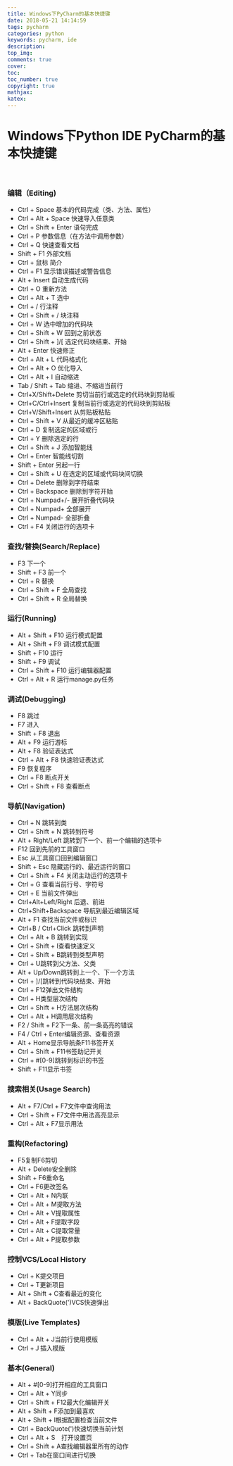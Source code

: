 ```yaml
---
title: Windows下PyCharm的基本快捷键
date: 2018-05-21 14:14:59
tags: pycharm
categories: python
keywords: pycharm, ide
description: 
top_img:
comments: true
cover:
toc:
toc_number: true
copyright: true
mathjax:
katex:
---
```






# Windows下Python IDE PyCharm的基本快捷键

<br/>

### 编辑（Editing)

- Ctrl + Space 基本的代码完成（类、方法、属性）
- Ctrl + Alt + Space 快速导入任意类
- Ctrl + Shift + Enter 语句完成
- Ctrl + P 参数信息（在方法中调用参数）
- Ctrl + Q 快速查看文档
- Shift + F1 外部文档
- Ctrl + 鼠标 简介
- Ctrl + F1 显示错误描述或警告信息
- Alt + Insert 自动生成代码
- Ctrl + O 重新方法
- Ctrl + Alt + T 选中
- Ctrl + / 行注释
- Ctrl + Shift + / 块注释
- Ctrl + W 选中增加的代码块
- Ctrl + Shift + W 回到之前状态
- Ctrl + Shift + ]/[ 选定代码块结束、开始
- Alt + Enter 快速修正
- Ctrl + Alt + L 代码格式化
- Ctrl + Alt + O 优化导入
- Ctrl + Alt + I 自动缩进
- Tab / Shift + Tab 缩进、不缩进当前行
- Ctrl+X/Shift+Delete 剪切当前行或选定的代码块到剪贴板
- Ctrl+C/Ctrl+Insert 复制当前行或选定的代码块到剪贴板
- Ctrl+V/Shift+Insert 从剪贴板粘贴
- Ctrl + Shift + V 从最近的缓冲区粘贴
- Ctrl + D 复制选定的区域或行
- Ctrl + Y 删除选定的行
- Ctrl + Shift + J 添加智能线
- Ctrl + Enter 智能线切割
- Shift + Enter 另起一行
- Ctrl + Shift + U 在选定的区域或代码块间切换
- Ctrl + Delete 删除到字符结束
- Ctrl + Backspace 删除到字符开始
- Ctrl + Numpad+/- 展开折叠代码块
- Ctrl + Numpad+ 全部展开
- Ctrl + Numpad- 全部折叠
- Ctrl + F4 关闭运行的选项卡

### 查找/替换(Search/Replace)

- F3 下一个
- Shift + F3 前一个
- Ctrl + R 替换
- Ctrl + Shift + F 全局查找
- Ctrl + Shift + R 全局替换

### 运行(Running)

- Alt + Shift + F10 运行模式配置
- Alt + Shift + F9 调试模式配置
- Shift + F10 运行
- Shift + F9 调试
- Ctrl + Shift + F10 运行编辑器配置
- Ctrl + Alt + R 运行manage.py任务

### 调试(Debugging)

- F8 跳过
- F7 进入
- Shift + F8 退出
- Alt + F9 运行游标
- Alt + F8 验证表达式
- Ctrl + Alt + F8 快速验证表达式
- F9 恢复程序
- Ctrl + F8 断点开关
- Ctrl + Shift + F8 查看断点

### 导航(Navigation)

- Ctrl + N 跳转到类
- Ctrl + Shift + N 跳转到符号
- Alt + Right/Left 跳转到下一个、前一个编辑的选项卡
- F12 回到先前的工具窗口
- Esc 从工具窗口回到编辑窗口
- Shift + Esc 隐藏运行的、最近运行的窗口
- Ctrl + Shift + F4 关闭主动运行的选项卡
- Ctrl + G 查看当前行号、字符号
- Ctrl + E 当前文件弹出
- Ctrl+Alt+Left/Right 后退、前进
- Ctrl+Shift+Backspace 导航到最近编辑区域
- Alt + F1 查找当前文件或标识
- Ctrl+B / Ctrl+Click 跳转到声明
- Ctrl + Alt + B 跳转到实现
- Ctrl + Shift + I查看快速定义
- Ctrl + Shift + B跳转到类型声明
- Ctrl + U跳转到父方法、父类
- Alt + Up/Down跳转到上一个、下一个方法
- Ctrl + ]/[跳转到代码块结束、开始
- Ctrl + F12弹出文件结构
- Ctrl + H类型层次结构
- Ctrl + Shift + H方法层次结构
- Ctrl + Alt + H调用层次结构
- F2 / Shift + F2下一条、前一条高亮的错误
- F4 / Ctrl + Enter编辑资源、查看资源
- Alt + Home显示导航条F11书签开关
- Ctrl + Shift + F11书签助记开关
- Ctrl + #[0-9]跳转到标识的书签
- Shift + F11显示书签

### 搜索相关(Usage Search)

- Alt + F7/Ctrl + F7文件中查询用法
- Ctrl + Shift + F7文件中用法高亮显示
- Ctrl + Alt + F7显示用法

### 重构(Refactoring)

- F5复制F6剪切
- Alt + Delete安全删除
- Shift + F6重命名
- Ctrl + F6更改签名
- Ctrl + Alt + N内联
- Ctrl + Alt + M提取方法
- Ctrl + Alt + V提取属性
- Ctrl + Alt + F提取字段
- Ctrl + Alt + C提取常量
- Ctrl + Alt + P提取参数

### 控制VCS/Local History

- Ctrl + K提交项目
- Ctrl + T更新项目
- Alt + Shift + C查看最近的变化
- Alt + BackQuote(')VCS快速弹出

### 模版(Live Templates)

- Ctrl + Alt + J当前行使用模版
- Ctrl +Ｊ插入模版

### 基本(General)

- Alt + #[0-9]打开相应的工具窗口
- Ctrl + Alt + Y同步
- Ctrl + Shift + F12最大化编辑开关
- Alt + Shift + F添加到最喜欢
- Alt + Shift + I根据配置检查当前文件
- Ctrl + BackQuote(')快速切换当前计划
- Ctrl + Alt + S　打开设置页
- Ctrl + Shift + A查找编辑器里所有的动作
- Ctrl + Tab在窗口间进行切换